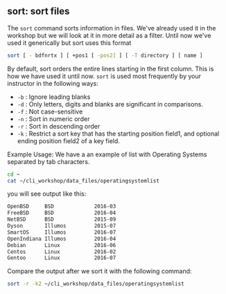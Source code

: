 ## sort: sort files

The `sort` command sorts information in files. We've already used it in the workshop but we will look at it in more detail as a filter. Until now we've used it generically but sort uses this format

```bash
sort [ - bdfnrtx ] [ +pos1 [ -pos2] ] [ -T directory ] [ name ]
```
By default, sort orders the entire lines starting in the first column. This is how we have used it until now. `sort` is used most frequently by your instructor in the following ways:

* `-b` : Ignore leading blanks
* `-d` : Only letters, digits and blanks are significant in comparisons.
* `-f` : Not case-sensitive
* `-n` : Sort in numeric order
* `-r` : Sort in descending order
* `-k` : Restrict a sort key that has the starting position field1, and optional ending position field2 of a key field.

Example Usage:
We have a an example of list with Operating Systems separated by tab characters.

```bash
cd ~
cat ~/cli_workshop/data_files/operatingsystemlist
```
you will see output like this:

```bash
OpenBSD     BSD             2016-03
FreeBSD     BSD             2016-04
NetBSD      BSD             2015-09
Dyson       Illumos         2015-07
SmartOS     Illumos         2016-07
OpenIndiana Illumos         2016-04
Debian      Linux           2016-06
Centos      Linux           2016-02
Gentoo      Linux           2016-07
```

Compare the output after we sort it with the following command:

```bash
sort -r -k2 ~/cli_workshop/data_files/operatingsystemlist
```
